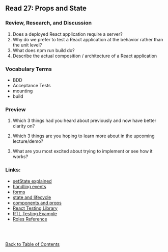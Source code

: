 ## Read 27: Props and State

### Review, Research, and Discussion

1. Does a deployed React application require a server?
1. Why do we prefer to test a React application at the behavior rather than the unit level?
1. What does npm run build do?
1. Describe the actual composition / architecture of a React application

### Vocabulary Terms

- BDD
- Acceptance Tests
- mounting
- build

### Preview

1. Which 3 things had you heard about previously and now have better clarity on?

1. Which 3 things are you hoping to learn more about in the upcoming lecture/demo?

1. What are you most excited about trying to implement or see how it works?

### Links:

- [setState explained](https://css-tricks.com/understanding-react-setstate/)
- [handling events](https://facebook.github.io/react/docs/handling-events.html)
- [forms](https://facebook.github.io/react/docs/forms.html)
- [state and lifecycle](https://facebook.github.io/react/docs/state-and-lifecycle.html)
- [components and props](https://facebook.github.io/react/docs/components-and-props.html)
- [React Testing Library](https://testing-library.com/docs/react-testing-library)
- [RTL Testing Example](https://thomlom.dev/beginner-guide-testing-react-apps/)
- [Roles Reference](https://developer.mozilla.org/en-US/docs/Web/Accessibility/ARIA/ARIA_Techniques#Roles)

<br>
<br>

[Back to Table of Contents](README.md)
